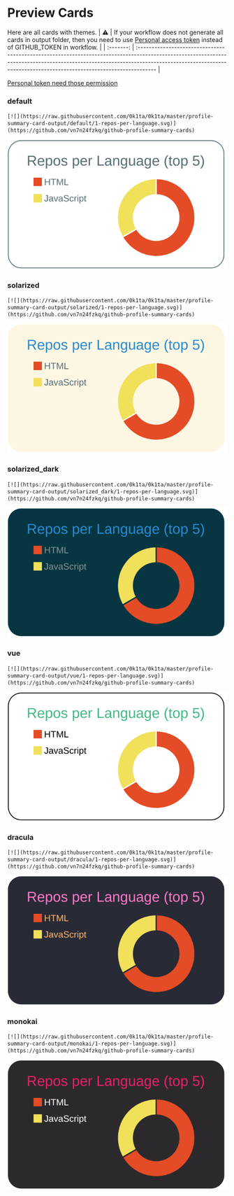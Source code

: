 
# Preview Cards

Here are all cards with themes.
| :warning: | If your workflow does not generate all cards in output folder, then you need to use [Personal access token](https://docs.github.com/en/actions/configuring-and-managing-workflows/creating-and-storing-encrypted-secrets) instead of GITHUB_TOKEN in workflow. |
| :-------: | :------------------------------------------------------------------------------------------------------------------------------------------------------------------------------------------------------------------------------------------------ |

[Personal token need those permission](https://github.com/vn7n24fzkq/github-profile-summary-cards/wiki/Personal-access-token-permissions)


### default


```
[![](https://raw.githubusercontent.com/0k1ta/0k1ta/master/profile-summary-card-output/default/1-repos-per-language.svg)](https://github.com/vn7n24fzkq/github-profile-summary-cards)
```
![](https://raw.githubusercontent.com/0k1ta/0k1ta/master/profile-summary-card-output/default/1-repos-per-language.svg)


### solarized


```
[![](https://raw.githubusercontent.com/0k1ta/0k1ta/master/profile-summary-card-output/solarized/1-repos-per-language.svg)](https://github.com/vn7n24fzkq/github-profile-summary-cards)
```
![](https://raw.githubusercontent.com/0k1ta/0k1ta/master/profile-summary-card-output/solarized/1-repos-per-language.svg)


### solarized_dark


```
[![](https://raw.githubusercontent.com/0k1ta/0k1ta/master/profile-summary-card-output/solarized_dark/1-repos-per-language.svg)](https://github.com/vn7n24fzkq/github-profile-summary-cards)
```
![](https://raw.githubusercontent.com/0k1ta/0k1ta/master/profile-summary-card-output/solarized_dark/1-repos-per-language.svg)


### vue


```
[![](https://raw.githubusercontent.com/0k1ta/0k1ta/master/profile-summary-card-output/vue/1-repos-per-language.svg)](https://github.com/vn7n24fzkq/github-profile-summary-cards)
```
![](https://raw.githubusercontent.com/0k1ta/0k1ta/master/profile-summary-card-output/vue/1-repos-per-language.svg)


### dracula


```
[![](https://raw.githubusercontent.com/0k1ta/0k1ta/master/profile-summary-card-output/dracula/1-repos-per-language.svg)](https://github.com/vn7n24fzkq/github-profile-summary-cards)
```
![](https://raw.githubusercontent.com/0k1ta/0k1ta/master/profile-summary-card-output/dracula/1-repos-per-language.svg)


### monokai


```
[![](https://raw.githubusercontent.com/0k1ta/0k1ta/master/profile-summary-card-output/monokai/1-repos-per-language.svg)](https://github.com/vn7n24fzkq/github-profile-summary-cards)
```
![](https://raw.githubusercontent.com/0k1ta/0k1ta/master/profile-summary-card-output/monokai/1-repos-per-language.svg)

